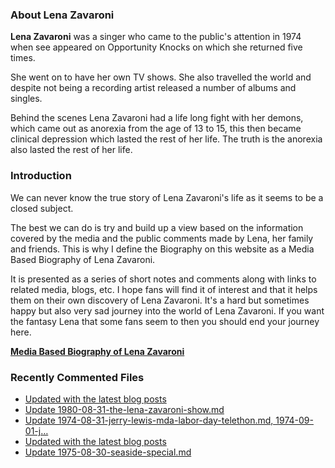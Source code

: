 ### About Lena Zavaroni

<p><strong>Lena Zavaroni</strong> was a singer who came to the public's attention in 1974 when see appeared on Opportunity Knocks on which she returned five times.</p>

<p>She went on to have her own TV shows. She also travelled the world and despite not being a recording artist released a number of albums and singles.</p>

<p>Behind the scenes Lena Zavaroni had a life long fight with her demons, which came out as anorexia from the age of 13 to 15, this then became clinical depression which lasted the rest of her life. The truth is the anorexia also lasted the rest of her life.</p>

### Introduction

<p>We can never know the true story of Lena Zavaroni's life as it seems to be a closed subject.</p>

<p>The best we can do is try and build up a view based on the information covered by the media and the public comments made by Lena, her family and friends. This is why I define the Biography on this website as a Media Based Biography of Lena Zavaroni.</p>

<p>It is presented as a series of short notes and comments along with links to related media, blogs, etc. I hope fans will find it of interest and that it helps them on their own discovery of Lena Zavaroni. It's a hard but sometimes happy but also very sad journey into the world of Lena Zavaroni. If you want the fantasy Lena that some fans seem to then you should end your journey here.</p>

<a href="https://fanzoflenazavaroni.github.io/biography/lena-zavaroni/"><strong>Media Based Biography of Lena Zavaroni</strong></a>

### Recently Commented Files

<!-- BLOG-POST-LIST:START -->
- [Updated with the latest blog posts](https://github.com/FanzOfLenaZavaroni/fanzoflenazavaroni.github.io/commit/55c4f41e8c2a965d1236ec83931c4e2458774911)
- [Update 1980-08-31-the-lena-zavaroni-show.md](https://github.com/FanzOfLenaZavaroni/fanzoflenazavaroni.github.io/commit/8b39a461018bf4f1c3f5d7192ae92268067cedae)
- [Update 1974-08-31-jerry-lewis-mda-labor-day-telethon.md, 1974-09-01-j…](https://github.com/FanzOfLenaZavaroni/fanzoflenazavaroni.github.io/commit/46a120c8d0bedfb35c584e5015785cad68ae812f)
- [Updated with the latest blog posts](https://github.com/FanzOfLenaZavaroni/fanzoflenazavaroni.github.io/commit/a15e5fb1d6cf4c3f34c096c4bba94c2f1cbaa1d9)
- [Update 1975-08-30-seaside-special.md](https://github.com/FanzOfLenaZavaroni/fanzoflenazavaroni.github.io/commit/0c0e52456a895317171fe14ce77f9063b28e4e80)
<!-- BLOG-POST-LIST:END -->
